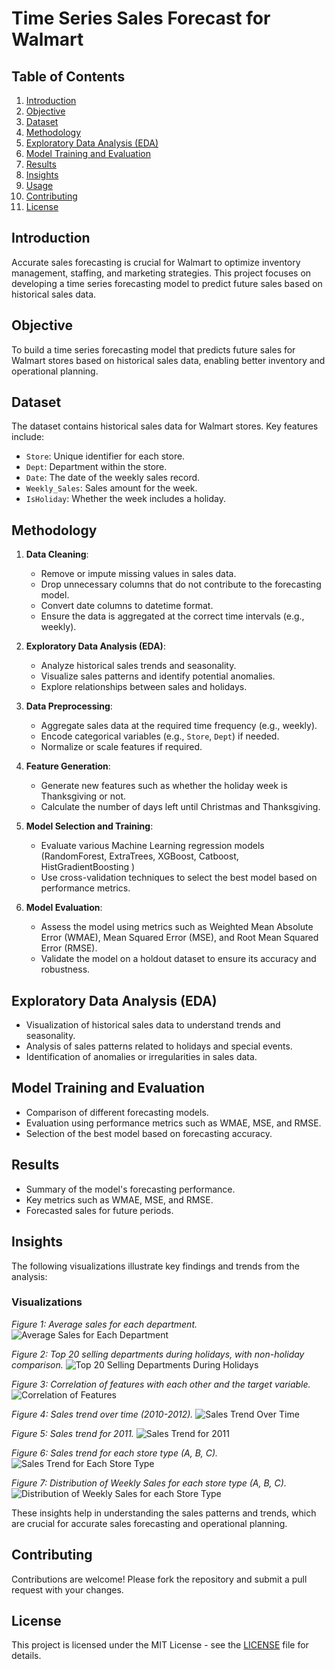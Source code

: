 # Time Series Sales Forecast for Walmart

## Table of Contents
1. [Introduction](#introduction)
2. [Objective](#objective)
3. [Dataset](#dataset)
4. [Methodology](#methodology)
5. [Exploratory Data Analysis (EDA)](#exploratory-data-analysis-eda)
6. [Model Training and Evaluation](#model-training-and-evaluation)
7. [Results](#results)
8. [Insights](#insights)
9. [Usage](#usage)
10. [Contributing](#contributing)
11. [License](#license)

## Introduction
Accurate sales forecasting is crucial for Walmart to optimize inventory management, staffing, and marketing strategies. This project focuses on developing a time series forecasting model to predict future sales based on historical sales data.

## Objective
To build a time series forecasting model that predicts future sales for Walmart stores based on historical sales data, enabling better inventory and operational planning.

## Dataset
The dataset contains historical sales data for Walmart stores. Key features include:
- `Store`: Unique identifier for each store.
- `Dept`: Department within the store.
- `Date`: The date of the weekly sales record.
- `Weekly_Sales`: Sales amount for the week.
- `IsHoliday`: Whether the week includes a holiday.

## Methodology
1. **Data Cleaning**:
   - Remove or impute missing values in sales data.
   - Drop unnecessary columns that do not contribute to the forecasting model.
   - Convert date columns to datetime format.
   - Ensure the data is aggregated at the correct time intervals (e.g., weekly).

2. **Exploratory Data Analysis (EDA)**:
   - Analyze historical sales trends and seasonality.
   - Visualize sales patterns and identify potential anomalies.
   - Explore relationships between sales and holidays.

3. **Data Preprocessing**:
   - Aggregate sales data at the required time frequency (e.g., weekly).
   - Encode categorical variables (e.g., `Store`, `Dept`) if needed.
   - Normalize or scale features if required.
     
4. **Feature Generation**:
   - Generate new features such as whether the holiday week is Thanksgiving or not.
   - Calculate the number of days left until Christmas and Thanksgiving.

5. **Model Selection and Training**:
   - Evaluate various Machine Learning regression models (RandomForest, ExtraTrees, XGBoost, Catboost, HistGradientBoosting )
   - Use cross-validation techniques to select the best model based on performance metrics.

6. **Model Evaluation**:
   - Assess the model using metrics such as Weighted Mean Absolute Error (WMAE), Mean Squared Error (MSE), and Root Mean Squared Error (RMSE).
   - Validate the model on a holdout dataset to ensure its accuracy and robustness.

## Exploratory Data Analysis (EDA)
- Visualization of historical sales data to understand trends and seasonality.
- Analysis of sales patterns related to holidays and special events.
- Identification of anomalies or irregularities in sales data.
  
   

## Model Training and Evaluation
- Comparison of different forecasting models.
- Evaluation using performance metrics such as WMAE, MSE, and RMSE.
- Selection of the best model based on forecasting accuracy.

## Results
- Summary of the model's forecasting performance.
- Key metrics such as WMAE, MSE, and RMSE.
- Forecasted sales for future periods.

## Insights

The following visualizations illustrate key findings and trends from the analysis:

  ### Visualizations
  *Figure 1: Average sales for each department.*
   ![Average Sales for Each Department](TSSF%20Walmart/Untitled%20Folder/assets/avg_dept_sales.png)

  *Figure 2: Top 20 selling departments during holidays, with non-holiday comparison.*
  ![Top 20 Selling Departments During Holidays](TSSF%20Walmart/Untitled%20Folder/assets/top20_departments_holidays.png)
  
  
  *Figure 3: Correlation of features with each other and the target variable.*
   ![Correlation of Features](TSSF%20Walmart/Untitled%20Folder/assets/fts_corr.png)
   


  *Figure 4: Sales trend over time (2010-2012).*
   ![Sales Trend Over Time](TSSF%20Walmart/Untitled%20Folder/assets/sales_trend.png)


  *Figure 5: Sales trend for 2011.*
   ![Sales Trend for 2011](TSSF%20Walmart/Untitled%20Folder/assets/sales_trend_2011.png)
  


*Figure 6: Sales trend for each store type (A, B, C).*
   ![Sales Trend for Each Store Type](TSSF%20Walmart/Untitled%20Folder/assets/sales_trend_by_sType.png)
   


*Figure 7: Distribution of Weekly Sales for each store type (A, B, C).*
   ![Distribution of Weekly Sales for each Store Type](TSSF%20Walmart/Untitled%20Folder/assets/dist_of_weekly_sales_byType.png)


These insights help in understanding the sales patterns and trends, which are crucial for accurate sales forecasting and operational planning.
<!-- Hidden till fixed
## Usage
1. Clone the repository:
    ```bash
    git clone https://github.com/Kimo2111/WalmartSalesForecast.git
    ```
2. Install the necessary dependencies:
    ```bash
    pip install -r requirements.txt
    ```
3. Run the data cleaning and preprocessing script:
    ```bash
    python preprocess_data.py
    ```
4. Train the forecasting model:
    ```bash
    python train_model.py
    ```
5. Evaluate the model:
    ```bash
    python evaluate_model.py
    ```
    -->

## Contributing
Contributions are welcome! Please fork the repository and submit a pull request with your changes.

## License
This project is licensed under the MIT License - see the [LICENSE](LICENSE) file for details.
